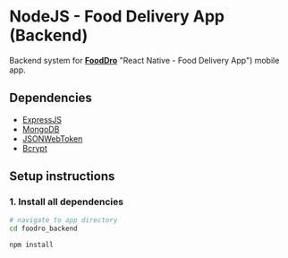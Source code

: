# NodeJS - Food Delivery App (Backend)

Backend system for [**FoodDro**](https://github.com/ajay-paul/Food-Delivery-App) "React Native - Food Delivery App") mobile app.

## Dependencies

- [ExpressJS](https://expressjs.com "Popular Web Framework for NodeJS")
- [MongoDB](https://docs.mongodb.com/drivers/node/current "MongoDB Client for NodeJS")
- [JSONWebToken](https://github.com/auth0/node-jsonwebtoken "Library for generating and parsing JWT")
- [Bcrypt](https://github.com/kelektiv/node.bcrypt.js "Library for password hashing")

## Setup instructions

### 1. Install all dependencies

```sh
# navigate to app directory
cd foodro_backend

npm install
```
